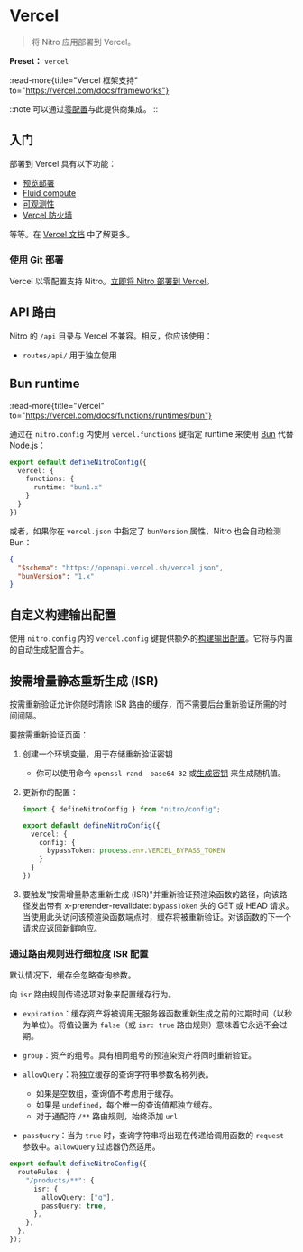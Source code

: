# Vercel

> 将 Nitro 应用部署到 Vercel。

**Preset：** `vercel`

:read-more{title="Vercel 框架支持" to="https://vercel.com/docs/frameworks"}

::note
可以通过[零配置](/deploy/#zero-config-providers)与此提供商集成。
::

## 入门

部署到 Vercel 具有以下功能：
- [预览部署](https://vercel.com/docs/deployments/environments)
- [Fluid compute](https://vercel.com/docs/fluid-compute)
- [可观测性](https://vercel.com/docs/observability)
- [Vercel 防火墙](https://vercel.com/docs/vercel-firewall)

等等。在 [Vercel 文档](https://vercel.com/docs) 中了解更多。

### 使用 Git 部署

Vercel 以零配置支持 Nitro。[立即将 Nitro 部署到 Vercel](https://vercel.com/new/clone?repository-url=https%3A%2F%2Fgithub.com%2Fvercel%2Fvercel%2Ftree%2Fmain%2Fexamples%2Fnitro)。

## API 路由

Nitro 的 `/api` 目录与 Vercel 不兼容。相反，你应该使用：

- `routes/api/` 用于独立使用

## Bun runtime

:read-more{title="Vercel" to="https://vercel.com/docs/functions/runtimes/bun"}

通过在 `nitro.config` 内使用 `vercel.functions` 键指定 runtime 来使用 [Bun](https://bun.com) 代替 Node.js：

```ts [nitro.config.ts]
export default defineNitroConfig({
  vercel: {
    functions: {
      runtime: "bun1.x"
    }
  }
})
```

或者，如果你在 `vercel.json` 中指定了 `bunVersion` 属性，Nitro 也会自动检测 Bun：

```json [vercel.json]
{
  "$schema": "https://openapi.vercel.sh/vercel.json",
  "bunVersion": "1.x"
}
```

## 自定义构建输出配置

使用 `nitro.config` 内的 `vercel.config` 键提供额外的[构建输出配置](https://vercel.com/docs/build-output-api/v3)。它将与内置的自动生成配置合并。

## 按需增量静态重新生成 (ISR)

按需重新验证允许你随时清除 ISR 路由的缓存，而不需要后台重新验证所需的时间间隔。

要按需重新验证页面：

1. 创建一个环境变量，用于存储重新验证密钥
   - 你可以使用命令 `openssl rand -base64 32` 或[生成密钥](https://generate-secret.vercel.app/32) 来生成随机值。

2. 更新你的配置：

    ```ts [nitro.config.ts]
    import { defineNitroConfig } from "nitro/config";

    export default defineNitroConfig({
      vercel: {
        config: {
          bypassToken: process.env.VERCEL_BYPASS_TOKEN
        }
      }
    })
    ```

3. 要触发"按需增量静态重新生成 (ISR)"并重新验证预渲染函数的路径，向该路径发出带有 x-prerender-revalidate: `bypassToken` 头的 GET 或 HEAD 请求。当使用此头访问该预渲染函数端点时，缓存将被重新验证。对该函数的下一个请求应返回新鲜响应。

### 通过路由规则进行细粒度 ISR 配置

默认情况下，缓存会忽略查询参数。

向 `isr` 路由规则传递选项对象来配置缓存行为。

- `expiration`：缓存资产将被调用无服务器函数重新生成之前的过期时间（以秒为单位）。将值设置为 `false`（或 `isr: true` 路由规则）意味着它永远不会过期。
- `group`：资产的组号。具有相同组号的预渲染资产将同时重新验证。
- `allowQuery`：将独立缓存的查询字符串参数名称列表。
  - 如果是空数组，查询值不考虑用于缓存。
  - 如果是 `undefined`，每个唯一的查询值都独立缓存。
  - 对于通配符 `/**` 路由规则，始终添加 `url`

- `passQuery`：当为 `true` 时，查询字符串将出现在传递给调用函数的 `request` 参数中。`allowQuery` 过滤器仍然适用。

```ts
export default defineNitroConfig({
  routeRules: {
    "/products/**": {
      isr: {
        allowQuery: ["q"],
        passQuery: true,
      },
    },
  },
});
```